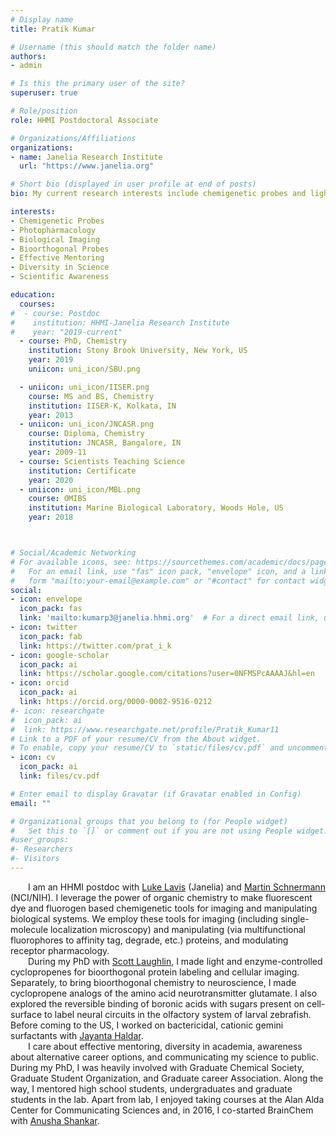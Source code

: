 ```yaml
---
# Display name
title: Pratik Kumar

# Username (this should match the folder name)
authors:
- admin

# Is this the primary user of the site?
superuser: true

# Role/position
role: HHMI Postdoctoral Associate

# Organizations/Affiliations
organizations:
- name: Janelia Research Institute
  url: "https://www.janelia.org"

# Short bio (displayed in user profile at end of posts)
bio: My current research interests include chemigenetic probes and light-induced pharmacology.

interests:
- Chemigenetic Probes
- Photopharmacology
- Biological Imaging
- Bioorthogonal Probes
- Effective Mentoring
- Diversity in Science
- Scientific Awareness

education:
  courses:
#  - course: Postdoc
#    institution: HHMI-Janelia Research Institute
#    year: "2019-current"
  - course: PhD, Chemistry
    institution: Stony Brook University, New York, US
    year: 2019
    uniicon: uni_icon/SBU.png

  - uniicon: uni_icon/IISER.png
    course: MS and BS, Chemistry
    institution: IISER-K, Kolkata, IN
    year: 2013
  - uniicon: uni_icon/JNCASR.png
    course: Diploma, Chemistry
    institution: JNCASR, Bangalore, IN
    year: 2009-11
  - course: Scientists Teaching Science
    institution: Certificate
    year: 2020
  - uniicon: uni_icon/MBL.png
    course: OMIBS
    institution: Marine Biological Laboratory, Woods Hole, US
    year: 2018



# Social/Academic Networking
# For available icons, see: https://sourcethemes.com/academic/docs/page-builder/#icons
#   For an email link, use "fas" icon pack, "envelope" icon, and a link in the
#   form "mailto:your-email@example.com" or "#contact" for contact widget.
social:
- icon: envelope
  icon_pack: fas
  link: 'mailto:kumarp3@janelia.hhmi.org'  # For a direct email link, use "mailto:test@example.org".
- icon: twitter
  icon_pack: fab
  link: https://twitter.com/prat_i_k
- icon: google-scholar
  icon_pack: ai
  link: https://scholar.google.com/citations?user=0NFMSPcAAAAJ&hl=en
- icon: orcid
  icon_pack: ai
  link: https://orcid.org/0000-0002-9516-0212
#- icon: researchgate
#  icon_pack: ai
#  link: https://www.researchgate.net/profile/Pratik_Kumar11
# Link to a PDF of your resume/CV from the About widget.
# To enable, copy your resume/CV to `static/files/cv.pdf` and uncomment the lines below.
- icon: cv
  icon_pack: ai
  link: files/cv.pdf

# Enter email to display Gravatar (if Gravatar enabled in Config)
email: ""

# Organizational groups that you belong to (for People widget)
#   Set this to `[]` or comment out if you are not using People widget.
#user_groups:
#- Researchers
#- Visitors
---
```


&emsp;&emsp;I am an HHMI postdoc with <a href="https://www.janelia.org/lab/lavis-lab" target="_blank">Luke Lavis</a> (Janelia) and <a href="https://ccr.cancer.gov/Chemical-Biology-Laboratory/martin-j-schnermann" target="_blank">Martin Schnermann</a> (NCI/NIH). I leverage the power of organic chemistry to make fluorescent dye and fluorogen based chemigenetic tools for imaging and manipulating biological systems. We employ these tools for imaging (including single-molecule localization microscopy) and manipulating (via multifunctional fluorophores to affinity tag, degrade, etc.) proteins, and modulating receptor pharmacology.
<br>&emsp;&emsp;During my PhD with <a href="https://www.laughlinlab.com" target="_blank">Scott Laughlin</a>, I made light and enzyme-controlled cyclopropenes for bioorthogonal protein labeling and cellular imaging. Separately, to bring bioorthogonal chemistry to neuroscience, I made cyclopropene analogs of the amino acid neurotransmitter glutamate. I also explored the reversible binding of boronic acids with sugars present on cell-surface to label neural circuits in the olfactory system of larval zebrafish. Before coming to the US, I worked on bactericidal, cationic gemini surfactants with <a href="https://www.jncasr.ac.in/jayanta" target="_blank">Jayanta Haldar</a>.<br>&emsp;&emsp;I care about effective mentoring, diversity in academia, awareness about alternative career options, and communicating my science to public. During my PhD, I was heavily involved with Graduate Chemical Society, Graduate Student Organization, and Graduate career Association. Along the way, I mentored high school students, undergraduates and graduate students in the lab. Apart from lab, I enjoyed taking courses at the Alan Alda Center for Communicating Sciences and, in 2016, I co-started BrainChem with <a href="https://anushashankar.weebly.com" target="_blank">Anusha Shankar</a>.
